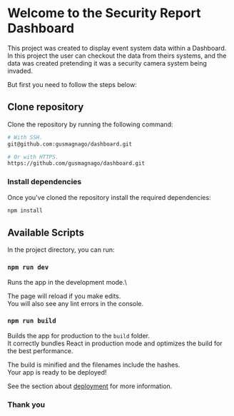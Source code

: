 # Welcome to the Security Report Dashboard

This project was created to display event system data within a Dashboard. In this project the user can checkout the data from theirs systems, and the data was created pretending it was a security camera system being invaded.

But first you need to follow the steps below:

## Clone repository

Clone the repository by running the following command:

```sh
# With SSH.
git@github.com:gusmagnago/dashboard.git

# Or with HTTPS.
https://github.com/gusmagnago/dashboard.git
```

### Install dependencies

Once you've cloned the repository install the required dependencies:

```sh
npm install 
```

## Available Scripts

In the project directory, you can run:

### `npm run dev`

Runs the app in the development mode.\

The page will reload if you make edits.\
You will also see any lint errors in the console.

### `npm run build`

Builds the app for production to the `build` folder.\
It correctly bundles React in production mode and optimizes the build for the best performance.

The build is minified and the filenames include the hashes.\
Your app is ready to be deployed!

See the section about [deployment](https://facebook.github.io/create-react-app/docs/deployment) for more information.

### Thank you

